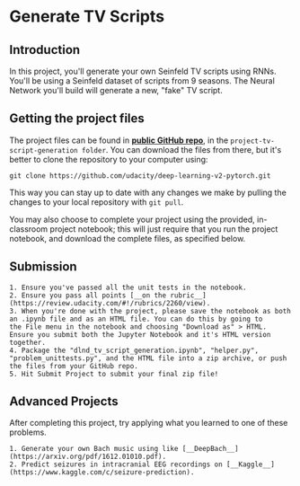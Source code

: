 # Generate TV Scripts

## Introduction

In this project, you'll generate your own Seinfeld TV scripts using RNNs. You'll be using a Seinfeld dataset of scripts from 9 seasons. The Neural Network you'll build will generate a new, "fake" TV script.

## Getting the project files
The project files can be found in [__public GitHub repo__](https://github.com/udacity/deep-learning-v2-pytorch), in the `project-tv-script-generation folder`. You can download the files from there, but it's better to clone the repository to your computer using:

```git clone https://github.com/udacity/deep-learning-v2-pytorch.git```

This way you can stay up to date with any changes we make by pulling the changes to your local repository with `git pull`.

You may also choose to complete your project using the provided, in-classroom project notebook; this will just require that you run the project notebook, and download the complete files, as specified below.

## Submission

    1. Ensure you've passed all the unit tests in the notebook.
    2. Ensure you pass all points [__on the rubric__](https://review.udacity.com/#!/rubrics/2260/view).
    3. When you're done with the project, please save the notebook as both an .ipynb file and as an HTML file. You can do this by going to        the File menu in the notebook and choosing "Download as" > HTML. Ensure you submit both the Jupyter Notebook and it's HTML version          together.
    4. Package the "dlnd_tv_script_generation.ipynb", "helper.py", "problem_unittests.py", and the HTML file into a zip archive, or push          the files from your GitHub repo.
    5. Hit Submit Project to submit your final zip file!
    
## Advanced Projects

After completing this project, try applying what you learned to one of these problems.

    1. Generate your own Bach music using like [__DeepBach__](https://arxiv.org/pdf/1612.01010.pdf).
    2. Predict seizures in intracranial EEG recordings on [__Kaggle__](https://www.kaggle.com/c/seizure-prediction).
